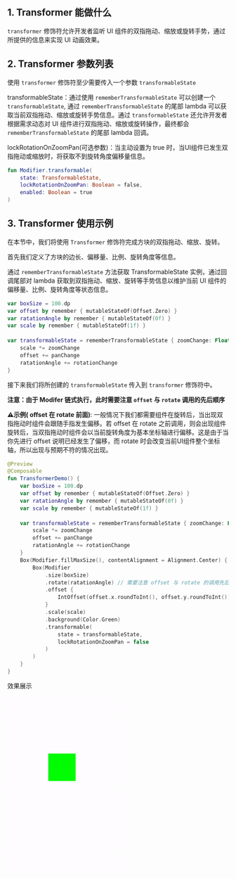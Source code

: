 ## 1. Transformer 能做什么

<code>transformer</code> 修饰符允许开发者监听 UI 组件的双指拖动、缩放或旋转手势，通过所提供的信息来实现 UI 动画效果。

## 2. Transformer 参数列表

使用 <code>transformer</code> 修饰符至少需要传入一个参数 <code>transformableState</code> 

transformableState：通过使用 `rememberTransformableState` 可以创建一个 `transformableState`, 通过 `rememberTransformableState` 的尾部 lambda 可以获取当前双指拖动、缩放或旋转手势信息。通过 `transformableState` 还允许开发者根据需求动态对 UI 组件进行双指拖动、缩放或旋转操作，最终都会 `rememberTransformableState` 的尾部 lambda 回调。

lockRotationOnZoomPan(可选参数)：当主动设置为 true 时，当UI组件已发生双指拖动或缩放时，将获取不到旋转角度偏移量信息。

```kotlin
fun Modifier.transformable(
    state: TransformableState,
    lockRotationOnZoomPan: Boolean = false,
    enabled: Boolean = true
)
```

## 3. Transformer 使用示例

在本节中，我们将使用 <code>Transformer</code> 修饰符完成方块的双指拖动、缩放、旋转。

首先我们定义了方块的边长、偏移量、比例、旋转角度等信息。

通过 <code>rememberTransformableState</code> 方法获取 TransformableState 实例，通过回调尾部对 lambda 获取到双指拖动、缩放、旋转等手势信息以维护当前 UI 组件的偏移量、比例、旋转角度等状态信息。

```kotlin
var boxSize = 100.dp
var offset by remember { mutableStateOf(Offset.Zero) }
var ratationAngle by remember { mutableStateOf(0f) }
var scale by remember { mutableStateOf(1f) }

var transformableState = rememberTransformableState { zoomChange: Float, panChange: Offset, rotationChange: Float ->
    scale *= zoomChange
    offset += panChange
    ratationAngle += rotationChange
}
```

接下来我们将所创建的 <code>transformableState</code> 传入到 `transformer` 修饰符中。

**注意：由于 Modifer 链式执行，此时需要注意 `offset` 与 `rotate` 调用的先后顺序**

**⚠️示例( offset 在 rotate 前面)**:  一般情况下我们都需要组件在旋转后，当出现双指拖动时组件会跟随手指发生偏移。若 offset 在 rotate 之前调用，则会出现组件旋转后，当双指拖动时组件会以当前旋转角度为基本坐标轴进行偏移。这是由于当你先进行 offset 说明已经发生了偏移，而 rotate 时会改变当前UI组件整个坐标轴，所以出现与预期不符的情况出现。

```kotlin
@Preview
@Composable
fun TransformerDemo() {
    var boxSize = 100.dp
    var offset by remember { mutableStateOf(Offset.Zero) }
    var ratationAngle by remember { mutableStateOf(0f) }
    var scale by remember { mutableStateOf(1f) }

    var transformableState = rememberTransformableState { zoomChange: Float, panChange: Offset, rotationChange: Float ->
        scale *= zoomChange
        offset += panChange
        ratationAngle += rotationChange
    }
    Box(Modifier.fillMaxSize(), contentAlignment = Alignment.Center) {
        Box(Modifier
            .size(boxSize)
            .rotate(ratationAngle) // 需要注意 offset 与 rotate 的调用先后顺序
            .offset {
                IntOffset(offset.x.roundToInt(), offset.y.roundToInt())
            }
            .scale(scale)
            .background(Color.Green)
            .transformable(
                state = transformableState,
                lockRotationOnZoomPan = false
            )
        )
    }
}
```

效果展示

<img src = "../../../assets/design/gesture/transformer/demo1.gif" width = "50%" height = "50%">

